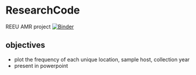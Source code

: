 # ResearchCode
REEU AMR project
[![Binder](https://mybinder.org/badge_logo.svg)](https://mybinder.org/v2/git/https%3A%2F%2Fgithub.com%2Fvenomj26%2FResearchCode/HEAD)



## objectives 

 - plot the frequency of each unique location, sample host, collection year
 - present in powerpoint
 
